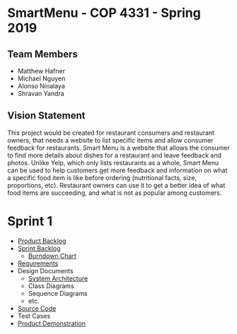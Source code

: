 # SmartMenu - COP 4331 - Spring 2019

## Team Members

- Matthew Hafner
- Michael Nguyen
- Alonso Ninalaya
- Shravan Yandra

## Vision Statement

This project would be created for restaurant consumers and restaurant owners, that needs a website to list specific items and allow consumer feedback for restaurants. Smart Menu is a website that allows the consumer to find more details about dishes for a restaurant and leave feedback and photos. Unlike Yelp, which only lists restaurants as a whole, Smart Menu can be used to help customers get more feedback and information on what a specific food item is like before ordering (nutritional facts, size, proportions, etc). Restaurant owners can use it to get a better idea of what food items are succeeding, and what is not as popular among customers.

# Sprint 1

- [Product Backlog](https://github.com/smart-menu/SmartMenu/blob/master/sprint1/product_backlog.md)
- [Sprint Backlog](https://github.com/smart-menu/SmartMenu/blob/master/sprint1/sprint_backlog.md)
  - [Burndown Chart](https://github.com/smart-menu/SmartMenu/blob/master/sprint1/burndown_chart.png)
- [Requirements](https://github.com/smart-menu/SmartMenu/blob/master/sprint1/requirements.md)
- Design Documents
  - [System Architecture](https://github.com/drhollander/COP4331_Sample/blob/master/sprint1/architecture.md)
  - Class Diagrams
  - Sequence Diagrams
  - etc.
- [Source Code](https://github.com/smart-menu/SmartMenu/tree/master/source)
- Test Cases
- [Product Demonstration](https://www.youtube.com/watch?v=zdfCHxp8Xn0)
